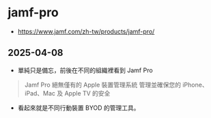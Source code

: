 # jamf-pro

- https://www.jamf.com/zh-tw/products/jamf-pro/

## 2025-04-08

- 單純只是備忘，前後在不同的組織裡看到 Jamf Pro 

> Jamf Pro
> 絕無僅有的 Apple 裝置管理系統
> 管理並確保您的 iPhone、iPad、Mac 及 Apple TV 的安全

- 看起來就是不同行動裝置 BYOD 的管理工具。